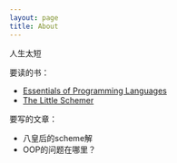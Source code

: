 ```yaml
---
layout: page
title: About
---
```


人生太短

要读的书：

* [Essentials of Programming Languages][1]
* [The Little Schemer][2]

要写的文章：

* 八皇后的scheme解
* OOP的问题在哪里？

[1]:https://mitpress.mit.edu/books/essentials-programming-languages
[2]:https://mitpress.mit.edu/books/little-schemer
